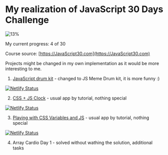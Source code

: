 # My realization of JavaScript 30 Days Challenge

![13%](https://progress-bar.dev/13)

My current progress: 4 of 30


Course source: [https://JavaScript30.com](https://JavaScript30.com)

Projects might be changed in my own implementation as it would be more interesting to me.

1. [JavaScript drum kit](https://meme-drum-machine.netlify.app) - changed to JS Meme Drum kit, it is more funny :)

[![Netlify Status](https://api.netlify.com/api/v1/badges/422b5925-3b03-4630-b864-aecfaa367a7c/deploy-status)](https://app.netlify.com/sites/meme-drum-machine/deploys)

2. [CSS + JS Clock](https://tikatak.netlify.app) - usual app by tutorial, nothing special

[![Netlify Status](https://api.netlify.com/api/v1/badges/152ca118-447c-46ce-a2c0-e0ff7c2da6a9/deploy-status)](https://app.netlify.com/sites/tikatak/deploys)

3. [Playing with CSS Variables and JS](https://simplepshop.netlify.app) - usual app by tutorial, nothing special

[![Netlify Status](https://api.netlify.com/api/v1/badges/fe690656-e6ef-4e36-8a38-8066dfc56b52/deploy-status)](https://app.netlify.com/sites/simplepshop/deploys)

4. Array Cardio Day 1 - solved without wathing the solution, additional tasks